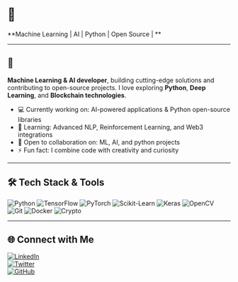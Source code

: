 # 👋 
**Machine Learning | AI | Python | Open Source | **

---

## 🔭 
**Machine Learning & AI developer**, building cutting-edge solutions and contributing to open-source projects. I love exploring **Python**, **Deep Learning**, and **Blockchain technologies**.  

- 💻 Currently working on: AI-powered applications & Python open-source libraries  
- 🌱 Learning: Advanced NLP, Reinforcement Learning, and Web3 integrations  
- 🤝 Open to collaboration on: ML, AI, and python projects  
- ⚡ Fun fact: I combine code with creativity and curiosity  

---

## 🛠️ Tech Stack & Tools
![Python](https://img.shields.io/badge/Python-3776AB?style=for-the-badge&logo=python&logoColor=white)
![TensorFlow](https://img.shields.io/badge/TensorFlow-FF6F00?style=for-the-badge&logo=tensorflow&logoColor=white)
![PyTorch](https://img.shields.io/badge/PyTorch-EE4C2C?style=for-the-badge&logo=pytorch&logoColor=white)
![Scikit-Learn](https://img.shields.io/badge/Scikit--Learn-F7931E?style=for-the-badge&logo=scikit-learn&logoColor=white)
![Keras](https://img.shields.io/badge/Keras-D00000?style=for-the-badge&logo=keras&logoColor=white)
![OpenCV](https://img.shields.io/badge/OpenCV-5C3EE8?style=for-the-badge&logo=opencv&logoColor=white)
![Git](https://img.shields.io/badge/Git-F05032?style=for-the-badge&logo=git&logoColor=white)
![Docker](https://img.shields.io/badge/Docker-2496ED?style=for-the-badge&logo=docker&logoColor=white)
![Crypto](https://img.shields.io/badge/Crypto-BF00FF?style=for-the-badge&logo=ethereum&logoColor=white)

---

## 🌐 Connect with Me
[![LinkedIn](https://img.shields.io/badge/LinkedIn-0A66C2?style=for-the-badge&logo=linkedin&logoColor=white)](https://www.linkedin.com/in/chukwuditoanadu/)  
[![Twitter](https://img.shields.io/badge/Twitter-1DA1F2?style=for-the-badge&logo=twitter&logoColor=white)](https://twitter.com/)  
[![GitHub](https://img.shields.io/badge/GitHub-181717?style=for-the-badge&logo=github&logoColor=white)](https://github.com/ctoanadu)  





